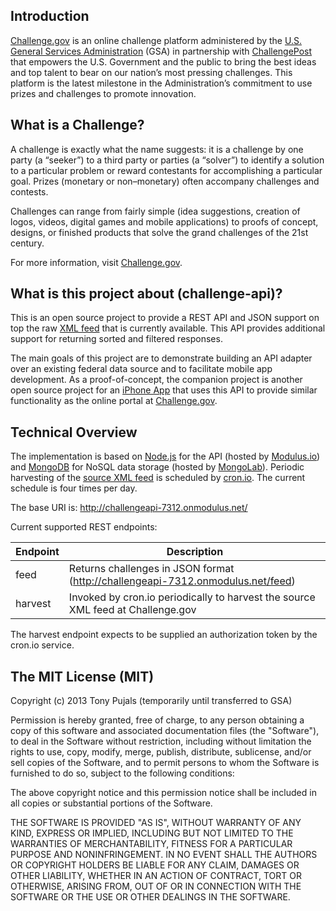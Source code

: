 Introduction
------------
[Challenge.gov][1] is an online challenge platform administered by the [U.S. General Services Administration][2] (GSA) in partnership with [ChallengePost][3] that empowers the U.S. Government and the public to bring the best ideas and top talent to bear on our nation’s most pressing challenges. This platform is the latest milestone in the Administration’s commitment to use prizes and challenges to promote innovation.


What is a Challenge?
--------------------
A challenge is exactly what the name suggests: it is a challenge by one party (a “seeker”) to a third party or parties (a “solver”) to identify a solution to a particular problem or reward contestants for accomplishing a particular goal. Prizes (monetary or non–monetary) often accompany challenges and contests.

Challenges can range from fairly simple (idea suggestions, creation of logos, videos, digital games and mobile applications) to proofs of concept, designs, or finished products that solve the grand challenges of the 21st century.

For more information, visit [Challenge.gov][1].


What is this project about (challenge-api)?
-------------------------------------------
This is an open source project to provide a REST API and JSON support on top the raw [XML feed][4] that is currently available. This API provides additional support for returning sorted and filtered responses.

The main goals of this project are to demonstrate building an API adapter over an existing federal data source and to facilitate mobile app development. As a proof-of-concept, the companion project is another open source project for an [iPhone App][5] that uses this API to provide similar functionality as the online portal at [Challenge.gov][1].


Technical Overview
------------------
The implementation is based on [Node.js][6] for the API (hosted by [Modulus.io][7]) and [MongoDB][8] for NoSQL data storage (hosted by [MongoLab][9]). Periodic harvesting of the [source XML feed][4] is scheduled by [cron.io][10]. The current schedule is four times per day.

The base URI is:
http://challengeapi-7312.onmodulus.net/

Current supported REST endpoints:

Endpoint  | Description 
--------- | ------------- 
feed      | Returns challenges in JSON format (http://challengeapi-7312.onmodulus.net/feed)    
harvest   | Invoked by cron.io periodically to harvest the source XML feed at Challenge.gov

The harvest endpoint expects to be supplied an authorization token by the cron.io service.


The MIT License (MIT)
---------------------
Copyright (c) 2013 Tony Pujals (temporarily until transferred to GSA)

Permission is hereby granted, free of charge, to any person obtaining a copy of this software and associated documentation files (the "Software"), to deal in the Software without restriction, including without limitation the rights to use, copy, modify, merge, publish, distribute, sublicense, and/or sell copies of the Software, and to permit persons to whom the Software is furnished to do so, subject to the following conditions:

The above copyright notice and this permission notice shall be included in all copies or substantial portions of the Software.

THE SOFTWARE IS PROVIDED "AS IS", WITHOUT WARRANTY OF ANY KIND, EXPRESS OR IMPLIED, INCLUDING BUT NOT LIMITED TO THE WARRANTIES OF MERCHANTABILITY, FITNESS FOR A PARTICULAR PURPOSE AND NONINFRINGEMENT. IN NO EVENT SHALL THE AUTHORS OR COPYRIGHT HOLDERS BE LIABLE FOR ANY CLAIM, DAMAGES OR OTHER LIABILITY, WHETHER IN AN ACTION OF CONTRACT, TORT OR OTHERWISE, ARISING FROM, OUT OF OR IN CONNECTION WITH THE SOFTWARE OR THE USE OR OTHER DEALINGS IN THE SOFTWARE.


[1]:  http://challenge.gov/
[2]:  http://www.gsa.gov/portal/category/100000/
[3]:  http://challengepost.com/
[4]:  http://challenge.gov/api/challenges.xml
[5]:  https://github.com/tonypujals/challenge-ios
[6]:  http://nodejs.org/
[7]:  https://modulus.io/
[8]:  http://www.mongodb.org/
[9]:  https://mongolab.com/
[10]: http://cron.io/



